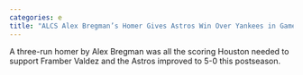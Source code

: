 ```yaml
---
categories: e
title: "ALCS Alex Bregman’s Homer Gives Astros Win Over Yankees in Game 2"
---
```

A three-run homer by Alex Bregman was all the scoring Houston needed to support Framber Valdez and the Astros improved to 5-0 this postseason.
